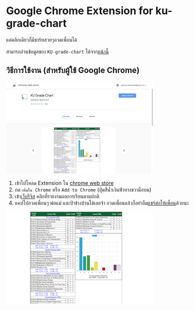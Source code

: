 Google Chrome Extension for ku-grade-chart
================================

แค่คลิกเดียวก็มีชาร์ทสวยๆอวดเพื่อนได้ 

สามารถอ่านข้อมูลของ `KU-grade-chart` ได้จาก[หน้านี้](https://github.com/zugarzeeker/ku-grade-chart/blob/master/README.md)




## วิธีการใช้งาน (สำหรับผู้ใช้ Google Chrome)
<a href="https://chrome.google.com/webstore/detail/ku-grade-chart/mpnamogehidfbeheklpofdfdnihjealn?hl=en"><img src="./Chrome_web_store.png" alt="Chrome_web_store_ex" width="400"/></a>

1. เข้าไปโหลด Extension ใน [chrome web store](https://chrome.google.com/webstore/detail/ku-grade-chart/mpnamogehidfbeheklpofdfdnihjealn)   
2. กด `เพิ่มใน Chrome` หรือ `Add to Chrome` (ปุ่มสีน้ำเงินฟ้าทางขวามือบน)  
3. เข้า[เว็บรีจิส](https://stdregis.ku.ac.th) คลิกที่รายงานผลการเรียนตามปกติ  
4. แคปไปอวดเพื่อนๆ พ่อแม่ และป้าข้างบ้านได้เลยจ้า อวดเพื่อนแล้วก็อย่าลืม[แชร์ต่อให้เพื่อน](https://bit.ly/ku-grade-chart-extension)ด้วยนะ   

<a href="https://stdregis.ku.ac.th/"><img src="./regis_screenshot.png" alt="Done" width="400"/></a>

